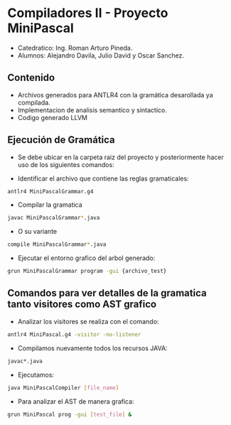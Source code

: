 # Compiladores II - Proyecto MiniPascal 
- Catedratico: Ing. Roman Arturo Pineda. 
- Alumnos: Alejandro Davila, Julio David y Oscar Sanchez.

## Contenido
- Archivos generados para ANTLR4 con la gramática desarollada ya compilada.
- Implementacion de analisis semantico y sintactico.
- Codigo generado LLVM

## Ejecución de Gramática
- Se debe ubicar en la carpeta raiz del proyecto y posteriormente hacer uso de los siguientes comandos:

- Identificar el archivo que contiene las reglas gramaticales:
```bash
antlr4 MiniPascalGrammar.g4 
```

- Compilar la gramatica
```bash
javac MiniPascalGrammar*.java
```
- O su variante
```bash
compile MiniPascalGrammar*.java
```
- Ejecutar el entorno grafico del arbol generado:
```bash
grun MiniPascalGrammar program -gui {archivo_test}
```
## Comandos para ver detalles de la gramatica tanto visitores como AST grafico
- Analizar los visitores se realiza con el comando:
```bash
antlr4 MiniPascal.g4 -visitor -no-listener
```
- Compilamos nuevamente todos los recursos JAVA:
```bash
javac*.java
```
- Ejecutamos:
```bash
java MiniPascalCompiler [file_name]
```
- Para analizar el AST de manera grafica:
```bash
grun MiniPascal prog -gui [test_file] &
```
